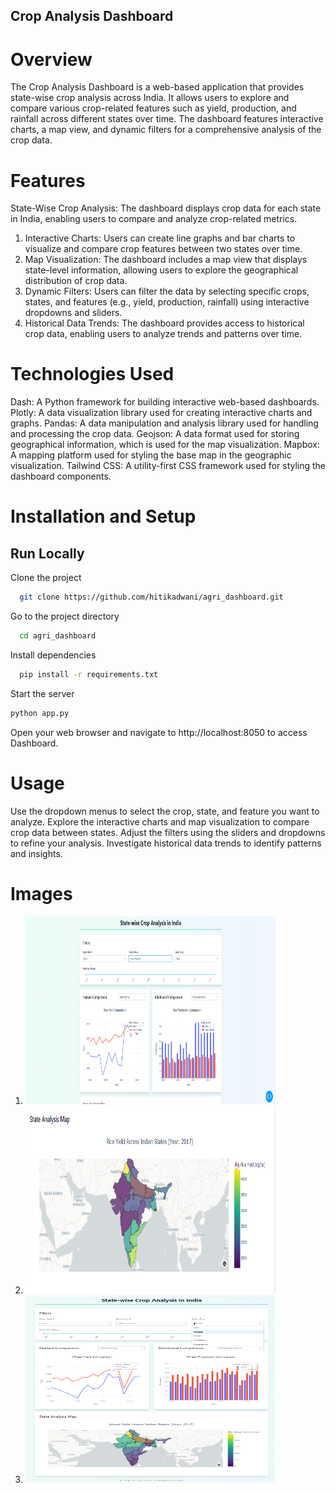## Crop Analysis Dashboard
# Overview
The Crop Analysis Dashboard is a web-based application that provides state-wise crop analysis across India. It allows users to explore and compare various crop-related features such as yield, production, and rainfall across different states over time. The dashboard features interactive charts, a map view, and dynamic filters for a comprehensive analysis of the crop data.
# Features

State-Wise Crop Analysis: The dashboard displays crop data for each state in India, enabling users to compare and analyze crop-related metrics.
1. Interactive Charts: Users can create line graphs and bar charts to visualize and compare crop features between two states over time.
2. Map Visualization: The dashboard includes a map view that displays state-level information, allowing users to explore the geographical distribution of crop data.
3. Dynamic Filters: Users can filter the data by selecting specific crops, states, and features (e.g., yield, production, rainfall) using interactive dropdowns and sliders.
4. Historical Data Trends: The dashboard provides access to historical crop data, enabling users to analyze trends and patterns over time.

# Technologies Used

Dash: A Python framework for building interactive web-based dashboards.
Plotly: A data visualization library used for creating interactive charts and graphs.
Pandas: A data manipulation and analysis library used for handling and processing the crop data.
Geojson: A data format used for storing geographical information, which is used for the map visualization.
Mapbox: A mapping platform used for styling the base map in the geographic visualization.
Tailwind CSS: A utility-first CSS framework used for styling the dashboard components.

# Installation and Setup


## Run Locally

Clone the project

```bash
  git clone https://github.com/hitikadwani/agri_dashboard.git

```

Go to the project directory

```bash
  cd agri_dashboard
```

Install dependencies

```bash
  pip install -r requirements.txt
```

Start the server

```bash
python app.py
```



Open your web browser and navigate to http://localhost:8050 to access Dashboard.

# Usage

Use the dropdown menus to select the crop, state, and feature you want to analyze.
Explore the interactive charts and map visualization to compare crop data between states.
Adjust the filters using the sliders and dropdowns to refine your analysis.
Investigate historical data trends to identify patterns and insights.

# Images

1. <img src="images/image.png" width="400" height="300" alt="Logo 1">

2. <img src="images/image_1.png" width="400" height="300" alt="Logo 2">

3. <img src="images/image_3.png" width="400" height="300" alt="Logo 3">